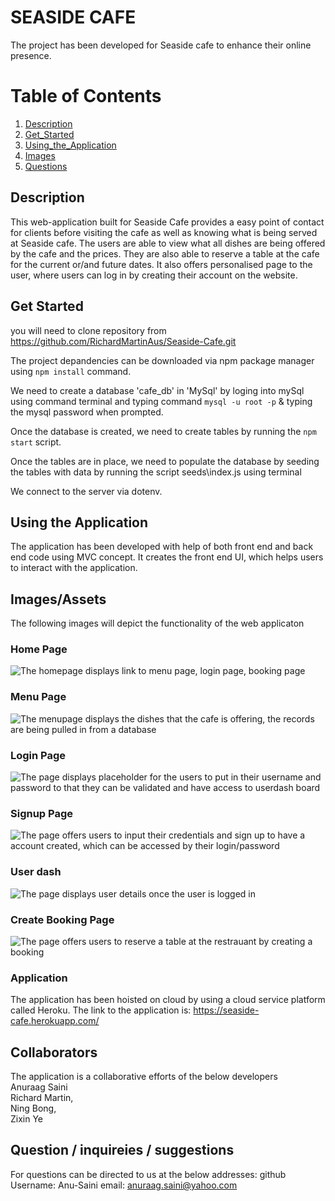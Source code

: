 # SEASIDE CAFE
The project has been developed for Seaside cafe to enhance their online presence.

# Table of Contents
1. [Description](#Description)
2. [Get_Started](#Get_Started)
3. [Using_the_Application](#Using_the_Application)
4. [Images](#Images)
5. [Questions](#Questions)

## Description 
This web-application built for Seaside Cafe provides a easy point of contact for clients before visiting the cafe as well as knowing what is being served at Seaside cafe. The users are able to view what all dishes are being offered by the cafe and the prices. 
They are also able to reserve a table at the cafe for the current or/and future dates. 
It also offers personalised page to the user, where users can log in by creating their account on the website.

## Get Started
you will need to clone repository from https://github.com/RichardMartinAus/Seaside-Cafe.git

The project depandencies can be downloaded via npm package manager using ```npm install``` command.

We need to create a database 'cafe_db' in 'MySql' by loging into mySql using command terminal and typing command ```mysql -u root -p``` & typing the mysql password when prompted.

Once the database is created, we need to create tables by running the ```npm start``` script.

Once the tables are in place, we need to populate the database by seeding the tables with data by running the script seeds\index.js using terminal

We connect to the server via dotenv.

## Using the Application
The application has been developed with help of both front end and back end code using MVC concept. It creates the front end UI, which helps users to interact with the application.


## Images/Assets
The following images will depict the functionality of the web applicaton

### Home Page
![The homepage displays link to menu page, login page, booking page](./public/images/01_mainpage.jpg)

### Menu Page
![The menupage displays the dishes that the cafe is offering, the records are being pulled in from a database](./public/images/02_menupage.jpg)

### Login Page
![The page displays placeholder for the users to put in their username and password to that they can be validated and have access to userdash board](./public/images/03_loginpage.jpg)

### Signup Page
![The page offers users to input their credentials and sign up to have a account created, which can be accessed by their login/password](./public/images/signup.jpg)

### User dash
![The page displays user details once the user is logged in](./public/images/05currentBooking.jpg)

### Create Booking Page
![The page offers users to reserve a table at the restrauant by creating a booking ](./public/images/04_bookingpage.jpg)


### Application  
The application has been hoisted on cloud by using a cloud service platform called Heroku. The link to the application is: https://seaside-cafe.herokuapp.com/

## Collaborators
The application is a collaborative efforts of the below developers <br>
Anuraag Saini<br>
Richard Martin, <br> 
Ning Bong, <br>
Zixin Ye 

## Question / inquireies / suggestions 
For questions can be directed to us at the below addresses:
github Username: Anu-Saini
email: anuraag.saini@yahoo.com
